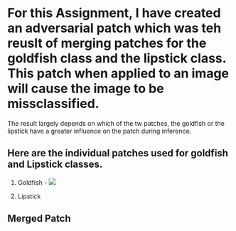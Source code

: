 # For this Assignment, I have created an adversarial patch which was teh reuslt of merging patches for the goldfish class and the lipstick class. This patch when applied to an image will cause the image to be missclassified. 
The result largely depends on which of the tw patches, the goldfish or the lipstick have a greater influence on the patch during inference. 

## Here are the individual patches used for goldfish and Lipstick classes.

1. Goldfish - ![](path_to_image)

2. Lipstick

## Merged Patch 
